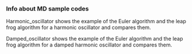 ### Info about MD sample codes ###

Harmonic_oscillator shows the example of the Euler algorithm and the leap frog algorithm for a harmonic oscillator and compares them. 

Damped_oscillator shows the example of the Euler algorithm and the leap frog algorithm for a damped harmonic oscillator and compares them. 
